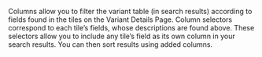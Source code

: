 Columns allow you to filter the variant table (in search results) according to fields found in the tiles on the Variant Details Page. Column selectors correspond to each tile’s fields, whose descriptions are found above. These selectors allow you to include any tile’s field as its own column in your search results. You can then sort results using added columns.
